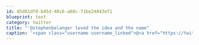 ```yaml
---
id: 85d81df0-b45d-48c6-a68c-71be24843ef1
blueprint: text
category: twitter
title: "'@stephenbelanger loved the idea and the name"
caption: '<span class="username username_linked">@<a href="https://twitter.com/stephenbelanger" title="Stephen Belanger">stephenbelanger</a></span> loved the idea and the name'
---
```

